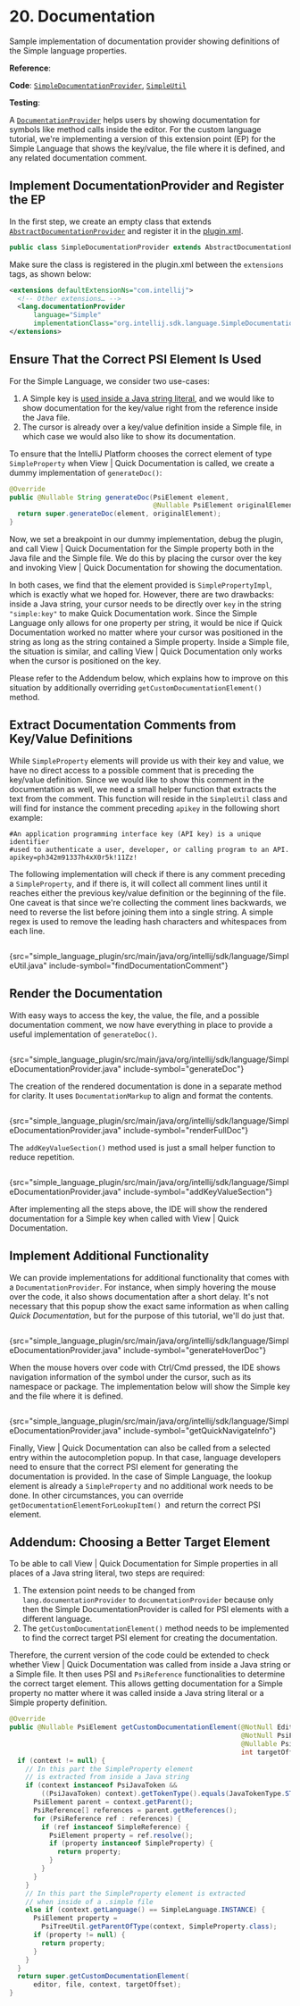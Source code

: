 # 20. Documentation

<!-- Copyright 2000-2023 JetBrains s.r.o. and contributors. Use of this source code is governed by the Apache 2.0 license. -->

<link-summary>Sample implementation of documentation provider showing definitions of the Simple language properties.</link-summary>

<tldr>

**Reference**: [](documentation.md)

**Code**: [`SimpleDocumentationProvider`](%gh-sdk-samples%/simple_language_plugin/src/main/java/org/intellij/sdk/language/SimpleDocumentationProvider.java),
[`SimpleUtil`](%gh-sdk-samples%/simple_language_plugin/src/main/java/org/intellij/sdk/language/SimpleUtil.java)

**Testing**: [](documentation_test.md)

</tldr>

<include from="language_and_filetype.md" element-id="custom_language_tutorial_header"></include>

A [`DocumentationProvider`](%gh-ic%/platform/analysis-api/src/com/intellij/lang/documentation/DocumentationProvider.java)
helps users by showing documentation for symbols like method calls inside the editor.
For the custom language tutorial, we're implementing a version of this extension point (EP) for the Simple Language that shows the key/value,
the file where it is defined, and any related documentation comment.

## Implement DocumentationProvider and Register the EP

In the first step, we create an empty class that extends
[`AbstractDocumentationProvider`](%gh-ic%/platform/analysis-api/src/com/intellij/lang/documentation/AbstractDocumentationProvider.java)
and register it in the <path>[plugin.xml](plugin_configuration_file.md)</path>.

```java
public class SimpleDocumentationProvider extends AbstractDocumentationProvider { }
```

Make sure the class is registered in the <path>plugin.xml</path> between the `extensions` tags, as shown below:

```xml
<extensions defaultExtensionNs="com.intellij">
  <!-- Other extensions… -->
  <lang.documentationProvider
      language="Simple"
      implementationClass="org.intellij.sdk.language.SimpleDocumentationProvider"/>
</extensions>
```

## Ensure That the Correct PSI Element Is Used

For the Simple Language, we consider two use-cases:

1. A Simple key is [used inside a Java string literal](reference_contributor.md),
   and we would like to show documentation for the key/value right from the reference inside the Java file.
2. The cursor is already over a key/value definition inside a Simple file, in which case we would also like to show its documentation.

To ensure that the IntelliJ Platform chooses the correct element of type `SimpleProperty` when <ui-path>View | Quick Documentation</ui-path> is called,
we create a dummy implementation of `generateDoc()`:

```java
@Override
public @Nullable String generateDoc(PsiElement element,
                                    @Nullable PsiElement originalElement) {
  return super.generateDoc(element, originalElement);
}
```

Now, we set a breakpoint in our dummy implementation, debug the plugin, and call <ui-path>View | Quick Documentation</ui-path>
for the Simple property both in the Java file and the Simple file.
We do this by placing the cursor over the key and invoking <ui-path>View | Quick Documentation</ui-path>
for showing the documentation.

In both cases, we find that the element provided is `SimplePropertyImpl`, which is exactly what we hoped for.
However, there are two drawbacks: inside a Java string, your cursor needs to be directly over `key` in the string `"simple:key"` to make <emphasis>Quick Documentation</emphasis> work.
Since the Simple Language only allows for one property per string,
it would be nice if <emphasis>Quick Documentation</emphasis> worked no matter where your cursor was positioned in the string as long as the string contained a Simple property.
Inside a Simple file, the situation is similar, and calling <ui-path>View | Quick Documentation</ui-path> only works when the cursor is positioned on the key.

Please refer to the Addendum below, which explains how to improve on this situation by additionally overriding `getCustomDocumentationElement()` method.

## Extract Documentation Comments from Key/Value Definitions

While `SimpleProperty` elements will provide us with their key and value, we have no direct access to a possible comment that is preceding the key/value definition.
Since we would like to show this comment in the documentation as well, we need a small helper function that extracts the text from the comment.
This function will reside in the `SimpleUtil` class and will find for instance the comment preceding `apikey` in the following short example:

```text
#An application programming interface key (API key) is a unique identifier
#used to authenticate a user, developer, or calling program to an API.
apikey=ph342m91337h4xX0r5k!11Zz!
```

The following implementation will check if there is any comment preceding a `SimpleProperty`, and if there is,
it will collect all comment lines until it reaches either the previous key/value definition or the beginning of the file.
One caveat is that since we're collecting the comment lines backwards, we need to reverse the list before joining them into a single string.
A simple regex is used to remove the leading hash characters and whitespaces from each line.

```java
```
{src="simple_language_plugin/src/main/java/org/intellij/sdk/language/SimpleUtil.java" include-symbol="findDocumentationComment"}


## Render the Documentation

With easy ways to access the key, the value, the file, and a possible documentation comment,
we now have everything in place to provide a useful implementation of `generateDoc()`.

```java
```
{src="simple_language_plugin/src/main/java/org/intellij/sdk/language/SimpleDocumentationProvider.java" include-symbol="generateDoc"}


The creation of the rendered documentation is done in a separate method for clarity.
It uses `DocumentationMarkup` to align and format the contents.

```java
```
{src="simple_language_plugin/src/main/java/org/intellij/sdk/language/SimpleDocumentationProvider.java" include-symbol="renderFullDoc"}


The `addKeyValueSection()` method used is just a small helper function to reduce repetition.

```java
```
{src="simple_language_plugin/src/main/java/org/intellij/sdk/language/SimpleDocumentationProvider.java" include-symbol="addKeyValueSection"}


After implementing all the steps above, the IDE will show the rendered documentation for a Simple key when called with <ui-path>View | Quick Documentation</ui-path>.


## Implement Additional Functionality

We can provide implementations for additional functionality that comes with a `DocumentationProvider`.
For instance, when simply hovering the mouse over the code, it also shows documentation after a short delay.
It's not necessary that this popup show the exact same information as when calling _Quick Documentation_, but for the purpose of this tutorial, we'll do just that.

```java
```
{src="simple_language_plugin/src/main/java/org/intellij/sdk/language/SimpleDocumentationProvider.java" include-symbol="generateHoverDoc"}


When the mouse hovers over code with <shortcut>Ctrl</shortcut>/<shortcut>Cmd</shortcut> pressed, the IDE shows navigation information of the symbol under the cursor,
such as its namespace or package.
The implementation below will show the Simple key and the file where it is defined.

```java
```
{src="simple_language_plugin/src/main/java/org/intellij/sdk/language/SimpleDocumentationProvider.java" include-symbol="getQuickNavigateInfo"}


Finally, <ui-path>View | Quick Documentation</ui-path> can also be called from a selected entry within the autocompletion popup.
In that case, language developers need to ensure that the correct PSI element for generating the documentation is provided.
In the case of Simple Language, the lookup element is already a `SimpleProperty` and no additional work needs to be done.
In other circumstances, you can override `getDocumentationElementForLookupItem() `and return the correct PSI element.

## Addendum: Choosing a Better Target Element

To be able to call <ui-path>View | Quick Documentation</ui-path> for Simple properties in all places of a Java string literal, two steps are required:

1. The extension point needs to be changed from `lang.documentationProvider` to `documentationProvider` because only then
   the Simple DocumentationProvider is called for PSI elements with a different language.
2. The `getCustomDocumentationElement()` method needs to be implemented to find the correct target PSI element for creating the documentation.

Therefore, the current version of the code could be extended to check whether <ui-path>View | Quick Documentation</ui-path> was called from inside a Java string or a Simple file.
It then uses PSI and `PsiReference` functionalities to determine the correct target element.
This allows getting documentation for a Simple property no matter where it was called inside a Java string literal or a Simple property definition.

```java
@Override
public @Nullable PsiElement getCustomDocumentationElement(@NotNull Editor editor,
                                                          @NotNull PsiFile file,
                                                          @Nullable PsiElement context,
                                                          int targetOffset) {
  if (context != null) {
    // In this part the SimpleProperty element
    // is extracted from inside a Java string
    if (context instanceof PsiJavaToken &&
        ((PsiJavaToken) context).getTokenType().equals(JavaTokenType.STRING_LITERAL)) {
      PsiElement parent = context.getParent();
      PsiReference[] references = parent.getReferences();
      for (PsiReference ref : references) {
        if (ref instanceof SimpleReference) {
          PsiElement property = ref.resolve();
          if (property instanceof SimpleProperty) {
            return property;
          }
        }
      }
    }
    // In this part the SimpleProperty element is extracted
    // when inside of a .simple file
    else if (context.getLanguage() == SimpleLanguage.INSTANCE) {
      PsiElement property =
        PsiTreeUtil.getParentOfType(context, SimpleProperty.class);
      if (property != null) {
        return property;
      }
    }
  }
  return super.getCustomDocumentationElement(
      editor, file, context, targetOffset);
}
```
